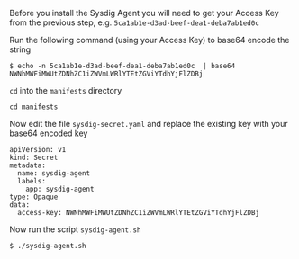 


Before you install the Sysdig Agent you will need to get your Access Key from the previous step, e.g. `5ca1ab1e-d3ad-beef-dea1-deba7ab1ed0c`

Run the following command (using your Access Key) to base64 encode the string

```
$ echo -n 5ca1ab1e-d3ad-beef-dea1-deba7ab1ed0c  | base64
NWNhMWFiMWUtZDNhZC1iZWVmLWRlYTEtZGViYTdhYjFlZDBj
```

`cd` into the `manifests` directory

```
cd manifests
```

Now edit the file `sysdig-secret.yaml` and replace the existing key with your base64 encoded key

```
apiVersion: v1
kind: Secret
metadata:
  name: sysdig-agent
  labels:
    app: sysdig-agent
type: Opaque
data:
  access-key: NWNhMWFiMWUtZDNhZC1iZWVmLWRlYTEtZGViYTdhYjFlZDBj
```

Now run the script `sysdig-agent.sh`

```
$ ./sysdig-agent.sh

```
